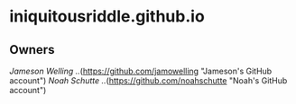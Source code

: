 # iniquitousriddle.github.io

## Owners ##
*Jameson Welling
..*(https://github.com/jamowelling "Jameson's GitHub account")
*Noah Schutte
..*(https://github.com/noahschutte "Noah's GitHub account")